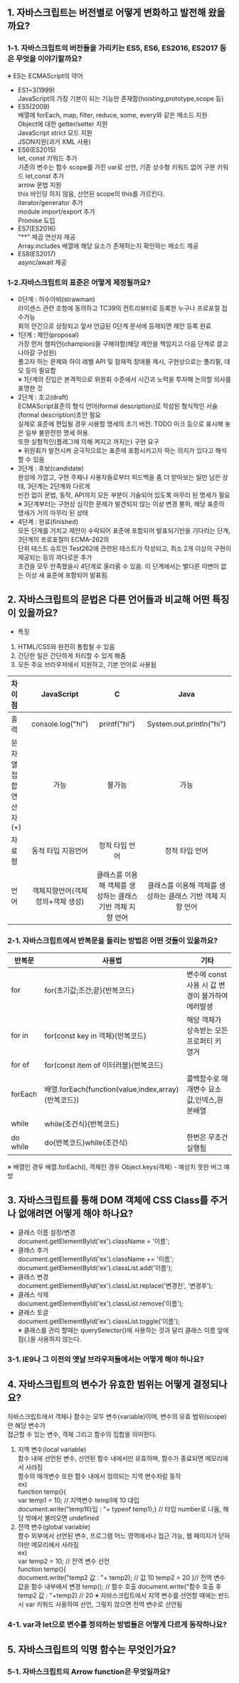 ## 1. 자바스크립트는 버전별로 어떻게 변화하고 발전해 왔을까요?

 ### 1-1. 자바스크립트의 버전들을 가리키는 ES5, ES6, ES2016, ES2017 등은 무엇을 이야기할까요?
※ ES는 ECMAScript의 약어
- ES1~3(1999)  
JavaScript의 가장 기본이 되는 기능만 존재함(hoisting,prototype,scope 등)  
- ES5(2009)  
배열에 forEach, map, filter, reduce, some, every와 같은 메소드 지원  
Object에 대한 getter/setter 지원  
JavaScript strict 모드 지원  
JSON지원(과거 XML 사용)  
- ES6(ES2015)  
let, const 키워드 추가  
기존의 변수는 함수 scope를 가진 var로 선언, 기존 상수형 키워드 없어 구분 키워드 let,const 추가  
arrow 문법 지원  
this 바인딩 하지 않음, 선언된 scope의 this를 가르킨다.  
iterator/generator 추가  
module import/export 추가  
Promise 도입  
- ES7(ES2016)  
"**" 제곱 연산자 제공  
Array.includes 배열에 해당 요소가 존재하는지 확인하는 메소드 제공  
- ES8(ES2017)  
async/await 제공  

 ### 1-2.자바스크립트의 표준은 어떻게 제정될까요?
 * 0단계 : 허수아비(strawman)  
 라이센스 관련 조항에 동의하고 TC39의 컨트리뷰터로 등록한 누구나 프로포절 접수가능  
 회의 안건으로 상정되고 앞서 언급된 0단계 문서에 등재되면 제안 등록 완료  
 * 1단계 : 제안(proposal)  
 가장 먼저 챔피언(champion)을 구해야함(해당 제안을 책임지고 다음 단계로 끌고 나아갈 구성원)  
 풀고자 하는 문제와 하이 레벨 API 및 잠재적 장애물 제시, 구현상으로는 폴리필, 데모 등이 필요함  
 ※ 1단계의 진입은 본격적으로 위원회 수준에서 시간과 노력을 투자해 논의할 의사를 표명한 것  
 * 2단계 : 초고(draft)  
 ECMAScript표준의 형식 언어(formal description)로 작성된 형식적인 서술(formal description)초안 필요  
 실제로 표준에 편입될 경우 사용할 명세의 초기 버전. TODO 마크 등으로 표시해 놓은 일부 불완전한 명세 허용  
 또한 실험적인(플래그에 의해 켜지고 꺼지는) 구현 요구  
 ※ 위원회가 발전시켜 궁극적으로는 표준에 포함시키고자 하는 의지가 있다고 해석할 수 있음  
 * 3단계 : 후보(candidate)  
 완성에 가깝고, 구현 주체나 사용자들로부터 피드백을 좀 더 받아보는 일만 남은 상태, 3단계는 2단계와 다르게  
 빈칸 없이 문법, 동작, API까지 모든 부분이 기술되어 있도록 마무리 된 명세가 필요  
 ※ 3단계부터는 구현상 심각한 문제가 발견되지 않는 이상 변경 불허, 해당 표준의 명세가 거의 마무리 된 상태  
 * 4단계 : 완료(finished)  
 모든 단계를 거치고 제안이 수락되어 표준에 포함되어 발표되기만을 기다리는 단계, 3단계의 프로포절이 ECMA-262의   
 단위 테스트 슈트인 Test262에 관련된 테스트가 작성되고, 최소 2개 이상의 구현이 제공되는 등의 까다로운 추가  
 조건을 모두 만족했을시 4단계로 올라올 수 있음. 이 단계에서는 별다른 이변이 없는 이상 새 표준에 포함되어 발표됨.  

## 2. 자바스크립트의 문법은 다른 언어들과 비교해 어떤 특징이 있을까요?
* 특징  
1. HTML/CSS와 완전히 통합될 수 있음  
2. 간단한 일은 간단하게 처리할 수 있게 해줌
3. 모든 주요 브라우저에서 지원하고, 기본 언어로 사용됨

|차이점| JavaScript | C | Java |
|:----|:----------:|:--:|:----:|
| 출력 | console.log("hi")|printf("hi")|System.out.println("hi")|
| 문자열 접합 연산자(+) | 가능 | 불가능 | 가능 |
| 자료형 | 동적 타입 지원언어 | 정적 타입 언어 |정적 타입 언어|
| 언어 | 객체지향언어(객체 정의+객체 생성) | 클래스를 이용해 객체를 생성하는 클래스 기반 객체 지향 언어 |클래스를 이용해 객체를 생성하는 클래스 기반 객체 지향 언어|
### 2-1. 자바스크립트에서 반복문을 돌리는 방법은 어떤 것들이 있을까요?   
 |반복문|사용법|기타|
 |------|------|----|
 |for|for(초기값;조건;끝){반복코드}|변수에 const사용 시 값 변경이 불가하여 에러발생|
 |for in|for(const key in 객체){반복코드}|해당 객체가 상속받는 모든 프로퍼티 키 열거|
 |for of|for(const item of 이터러블){반복코드}| |
 |forEach|배열.forEach(function(value,index,array){반복코드})|콜백함수로 매개변수 요소값,인덱스,원본배열|
 |while|while(조건식){반복코드}|
 |do while|do{반복코드}while(조건식)|한번은 무조건 실행됨|
 
 ※ 배열인 경우 배열.forEach(), 객체인 경우 Object.keys(객체) - 예상치 못한 버그 예방

## 3. 자바스크립트를 통해 DOM 객체에 CSS Class를 주거나 없애려면 어떻게 해야 하나요?  
- 클래스 이름 설정/변경  
document.getElementById('ex').className = '이름';  
- 클래스 추가  
document.getElementById('ex').className += '이름';  
document.getElementById('ex').classList.add('이름');  
- 클래스 변경  
document.getElementById('ex').classList.replace('변경전', '변경후');  
- 클래스 삭제  
document.getElementById('ex').classList.remove('이름');  
- 클래스 토글  
document.getElementById('ex').classList.toggle('이름');  
※ 클래스를 관리 할때는 querySelector()에 사용하는 것과 달리 클래스 이름 앞에 점(.)을 사용하지 않는다.  
 ### 3-1. IE9나 그 이전의 옛날 브라우저들에서는 어떻게 해야 하나요?  

## 4. 자바스크립트의 변수가 유효한 범위는 어떻게 결정되나요?  
자바스크립트에서 객체나 함수는 모두 변수(variable)이며, 변수의 유효 범위(scope)란 해당 변수가  
접근할 수 있는 변수, 객체 그리고 함수의 집합을 의미한다.  
1. 지역 변수(local variable)  
함수 내에 선언된 변수, 선언된 함수 내에서만 유효하며, 함수가 종료되면 메모리에서 사라짐  
함수의 매개변수 또한 함수 내에서 정의되는 지역 변수처럼 동작  
ex)  
function temp(){  
var temp1 = 10; // 지역변수 temp1에 10 대입  
document.write("temp1타입 : "+ typeof temp1);} // 타입 number로 나옴, 해당 밖에서 불러오면 undefined  
2. 전역 변수(global variable)  
함수 외부에서 선언된 변수, 프로그램 어느 영역에서나 접근 가능, 웹 페이지가 닫혀야만 메모리에서 사라짐  
ex)  
var temp2 = 10; // 전역 변수 선언  
function temp(){  
document.write("temp2 값 : "+ temp2); // 값 10
temp2 = 20 }// 전역 변수 값을 함수 내부에서 변경
temp(); // 함수 호출
document.write("함수 호출 후 temp2 값 : "+temp2) // 20
※ 자바스크립트에서 지역 변수를 선언할 때에는 반드시 var 키워드 사용하여 선언, 그렇지 않으면 전역 변수로 선언됨

 ### 4-1. var과 let으로 변수를 정의하는 방법들은 어떻게 다르게 동작하나요?

## 5. 자바스크립트의 익명 함수는 무엇인가요?

 ### 5-1. 자바스크립트의 Arrow function은 무엇일까요?
